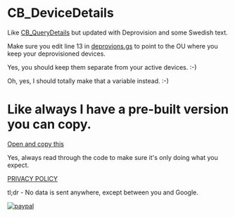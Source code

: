 # CB_DeviceDetails
Like [CB_QueryDetails](https://github.com/NoSubstitute/CB_QueryDetails) but updated with Deprovision and some Swedish text.

Make sure you edit line 13 in [deprovions.gs](https://github.com/NoSubstitute/CB_DeviceDetails/blob/main/deprovisionDevice.gs) to point to the OU where you keep your deprovisioned devices.

Yes, you should keep them separate from your active devices. :-)

Oh, yes, I should totally make that a variable instead. :-)

# Like always I have a pre-built version you can copy.
[Open and copy this](https://script.google.com/d/1zJ8wA-bJ7-3qoUC5Aksf-HjFoCB2QNI8DIeoGZ1pPXfHqgOBdS_aE_fZ/edit)

Yes, always read through the code to make sure it's only doing what you expect.

[PRIVACY POLICY](https://tools.no-substitute.com/pp)

tl;dr - No data is sent anywhere, except between you and Google.

[![paypal](https://www.paypalobjects.com/en_US/i/btn/btn_donateCC_LG.gif)](https://www.paypal.me/NoSubstitute/25USD)
